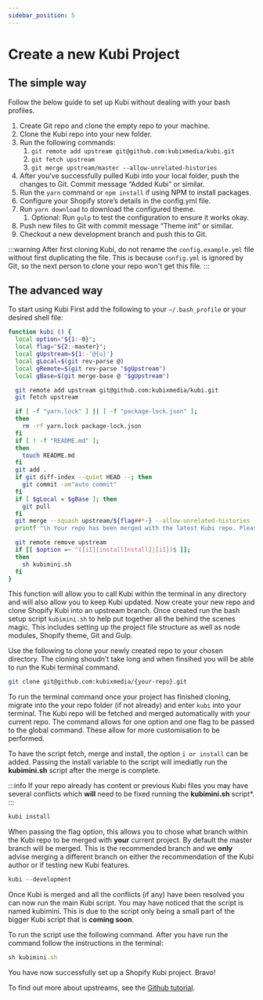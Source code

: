 ```yaml
---
sidebar_position: 5
---
```

# Create a new Kubi Project

## The simple way

Follow the below guide to set up Kubi without dealing with your bash profiles.

1. Create Git repo and clone the empty repo to your machine.
2. Clone the Kubi repo into your new folder.
3. Run the following commands:
    1. `git remote add upstream git@github.com:kubixmedia/kubi.git`
    2. `git fetch upstream`
    3. `git merge upstream/master --allow-unrelated-histories`
4. After you’ve successfully pulled Kubi into your local folder, push the changes to Git. Commit message “Added Kubi” or similar.
5. Run the `yarn` command or `npm install` if using NPM to install packages.
6. Configure your Shopify store’s details in the config.yml file.
7. Run `yarn download` to download the configured theme.
    1. Optional: Run `gulp` to test the configuration to ensure it works okay.
8. Push new files to Git with commit message “Theme init” or similar.
9. Checkout a new development branch and push this to Git.

:::warning
After first cloning Kubi, do not rename the `config.example.yml` file without first duplicating the file. This is because `config.yml` is ignored by Git, so the next person to clone your repo won't get this file.
:::

## The advanced way

To start using Kubi First add the following to your `~/.bash_profile` or your desired shell file:

```bash
function kubi () {
  local option="${1:-0}";
  local flag="${2:-master}";
  local gUpstream=${1:-'@{u}'}
  local gLocal=$(git rev-parse @)
  local gRemote=$(git rev-parse "$gUpstream")
  local gBase=$(git merge-base @ "$gUpstream")

  git remote add upstream git@github.com:kubixmedia/kubi.git
  git fetch upstream

  if [ -f "yarn.lock" ] || [ -f "package-lock.json" ];
  then
    rm -rf yarn.lock package-lock.json
  fi
  if [ ! -f "README.md" ];
  then
    touch README.md
  fi
  git add .
  if git diff-index --quiet HEAD --; then
    git commit -am"auto commit"
  fi
  if [ $gLocal = $gBase ]; then
    git pull
  fi
  git merge --squash upstream/${flag##*-} --allow-unrelated-histories
  printf "\n Your repo has been merged with the latest Kubi repo. Please check and fix any merge conflicts! \n"

  git remote remove upstream
  if [[ $option =~ ^([iI][installInstall]|[iI])$ ]];
  then
    sh kubimini.sh
  fi
}
```

This function will allow you to call Kubi within the terminal in any directory and will also allow you to keep Kubi updated. Now create your new repo and clone Shopify Kubi into an upstream branch. Once created run the bash setup script `kubimini.sh` to help put together all the behind the scenes magic. This includes setting up the project file structure as well as node modules, Shopify theme, Git and Gulp.

Use the following to clone your newly created repo to your chosen directory. The cloning shoudn&rsquo;t take long and when finsihed you will be able to run the Kubi terminal command.

```bash
git clone git@github.com:kubixmedia/{your-repo}.git
```

To run the terminal command once your project has finished cloning, migrate into the your repo folder (if not already) and enter `kubi` into your terminal. The Kubi repo will be fetched and merged automatically with your current repo. The command allows for one option and one flag to be passed to the global command. These allow for more customisation to be performed.

To have the script fetch, merge and install, the option `i or install` can be added. Passing the install variable to the script will imediatly run the **kubimini.sh** script after the merge is complete.

:::info
If your repo already has content or previous Kubi files you may have several conflicts which **will** need to be fixed running the **kubimini.sh** script*.
:::

```bash
kubi install
```

When passing the flag option, this allows you to chose what branch within the Kubi repo to be merged with **your** current project. By default the master branch will be merged. This is the recommended branch and we **only** advise merging a different branch on either the recommendation of the Kubi author or if testing new Kubi features.

```js
kubi --development
```

Once Kubi is merged and all the conflicts (if any) have been resolved you can now run the main Kubi script. You may have noticed that the script is named kubimini. This is due to the script only being a small part of the bigger Kubi script that is **coming soon**.

To run the script use the following command. After you have run the command follow the instructions in the terminal:

```js
sh kubimini.sh
```

You have now successfully set up a Shopify Kubi project. Bravo!

To find out more about upstreams, see the [Github tutorial](https://help.github.com/articles/fork-a-repo/).

